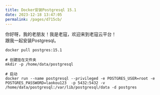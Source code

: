 ```yaml
---
title: Docker安装Postgresql 15.1
date: 2023-12-18 13:47:05
permalink: /pages/d715cb/
---
```


你好呀，我的老朋友！我是老寇，欢迎来到老寇云平台！  
跟我一起安装Postgresql。

```shell
docker pull postgres:15.1

# 创建挂在文件夹
mkdir -p /home/data/postgresql

# 启动
docker run --name postgresql --privileged -e POSTGRES_USER=root -e POSTGRES_PASSWORD=laokou123  -p 5432:5432 -v /home/data/postgresql:/var/lib/postgresql/data -d postgres
```

